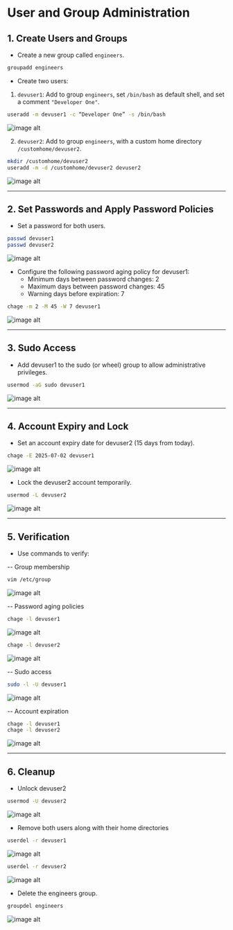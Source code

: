 
# User and Group Administration

## 1. Create Users and Groups

- Create a new group called `engineers`.
```bash
groupadd engineers
```
- Create two users:
1. `devuser1`: Add to group `engineers`, set `/bin/bash` as default shell, and set a comment `"Developer One"`.
```bash
useradd -m devuser1 -c “Developer One” -s /bin/bash
```
![image alt](image/5.1.png)
 
2. `devuser2`: Add to group `engineers`, with a custom home directory `/customhome/devuser2`.
```bash
mkdir /customhome/devuser2
useradd -m -d /customhome/devuser2 devuser2
```
![image alt](image/5.2.png)

---
## 2. Set Passwords and Apply Password Policies

- Set a password for both users.

```bash
passwd devuser1
passwd devuser2
```
![image alt](image/5.3.png)
- Configure the following password aging policy for devuser1:
  - Minimum days between password changes: 2
  - Maximum days between password changes: 45
  - Warning days before expiration: 7

```bash
chage -m 2 -M 45 -W 7 devuser1
```
![image alt](image/5.4.png)

---

## 3. Sudo Access

- Add devuser1 to the sudo (or wheel) group to allow administrative privileges.

```bash
usermod -aG sudo devuser1
```
![image alt](image/5.5.png)

---

## 4. Account Expiry and Lock

- Set an account expiry date for devuser2 (15 days from today).

```bash
chage -E 2025-07-02 devuser1
```
![image alt](image/5.6.png)

- Lock the devuser2 account temporarily.

```bash
usermod -L devuser2
```
![image alt](image/5.7.png)

---

## 5. Verification

- Use commands to verify:

-- Group membership
```bash
vim /etc/group
```
![image alt](image/5.8.png)

-- Password aging policies
```bash
chage -l devuser1
```
![image alt](image/5.9.png)
```bash
chage -l devuser2
```
![image alt](image/5.10.png)

-- Sudo access
```bash
sudo -l -U devuser1
```
![image alt](image/5.11.png)

-- Account expiration
```bash
chage -l devuser1
chage -l devuser2
```
![image alt](image/5.12.png)

---

## 6. Cleanup

- Unlock devuser2

```bash
usermod -U devuser2
```
![image alt](image/5.13.png)

- Remove both users along with their home directories

```bash
userdel -r devuser1
```
![image alt](image/5.14.png)
```bash
userdel -r devuser2
```
![image alt](image/5.15.png)

- Delete the engineers group.

```bash
groupdel engineers
```
![image alt](image/5.16.png)
